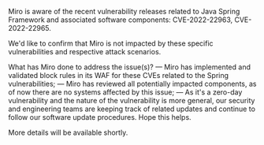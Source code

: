 Miro is aware of the recent vulnerability releases related to Java Spring Framework and associated software components: CVE-2022-22963, CVE-2022-22965.

We'd like to confirm that Miro is not impacted by these specific vulnerabilities and respective attack scenarios.

What has Miro done to address the issue(s)?
— Miro has implemented and validated block rules in its WAF for these CVEs related to the Spring vulnerabilities;
— Miro has reviewed all potentially impacted components, as of now there are no systems affected by this issue;
— As it's a zero-day vulnerability and the nature of the vulnerability is more general, our security and engineering teams are keeping track of related updates and continue to follow our software update procedures. Hope this helps.

More details will be available shortly.